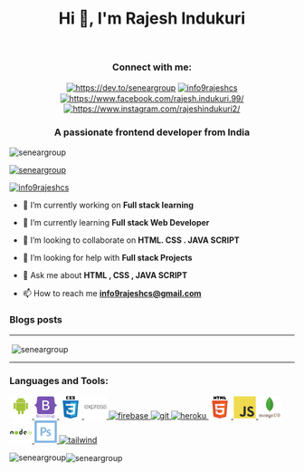 <h1 align="center">Hi 👋, I'm Rajesh Indukuri</h1>
<br>
<h3 align="center">Connect with me:</h3>
<p align="center">
<a href="https://dev.to/https://dev.to/seneargroup" target="blank"><img align="center" src="https://raw.githubusercontent.com/rahuldkjain/github-profile-readme-generator/master/src/images/icons/Social/devto.svg" alt="https://dev.to/seneargroup" height="30" width="40" /></a>
<a href="https://twitter.com/info9rajeshcs" target="blank"><img align="center" src="https://raw.githubusercontent.com/rahuldkjain/github-profile-readme-generator/master/src/images/icons/Social/twitter.svg" alt="info9rajeshcs" height="30" width="40" /></a>
<a href="https://fb.com/https://www.facebook.com/rajesh.indukuri.99/" target="blank"><img align="center" src="https://raw.githubusercontent.com/rahuldkjain/github-profile-readme-generator/master/src/images/icons/Social/facebook.svg" alt="https://www.facebook.com/rajesh.indukuri.99/" height="30" width="40" /></a>
<a href="https://instagram.com/https://www.instagram.com/rajeshindukuri2/" target="blank"><img align="center" src="https://raw.githubusercontent.com/rahuldkjain/github-profile-readme-generator/master/src/images/icons/Social/instagram.svg" alt="https://www.instagram.com/rajeshindukuri2/" height="30" width="40" /></a>
</p>
<h3 align="center">A passionate frontend developer from India</h3>

<p align="left"> <img src="https://komarev.com/ghpvc/?username=seneargroup&label=Profile%20views&color=0e75b6&style=flat" alt="seneargroup" /> </p>

<p align="left"> <a href="https://github.com/ryo-ma/github-profile-trophy"><img src="https://github-profile-trophy.vercel.app/?username=seneargroup" alt="seneargroup" /></a> </p>

<p align="left"> <a href="https://twitter.com/info9rajeshcs" target="blank"><img src="https://img.shields.io/twitter/follow/info9rajeshcs?logo=twitter&style=for-the-badge" alt="info9rajeshcs" /></a> </p>

- 🔭 I’m currently working on **Full stack learning**

- 🌱 I’m currently learning **Full stack Web Developer**

- 👯 I’m looking to collaborate on **HTML. CSS . JAVA SCRIPT**

- 🤝 I’m looking for help with **Full stack Projects**

- 💬 Ask me about **HTML , CSS , JAVA SCRIPT**

- 📫 How to reach me **info9rajeshcs@gmail.com**

### Blogs posts
<!-- BLOG-POST-LIST:START -->
<!-- BLOG-POST-LIST:END -->

<hr>
<p>&nbsp;<img align="center" src="https://github-readme-stats.vercel.app/api?username=seneargroup&show_icons=true&locale=en" alt="seneargroup" /></p>
<hr>



<h3 align="left">Languages and Tools:</h3>
<p align="left"> <a href="https://developer.android.com" target="_blank" rel="noreferrer"> <img src="https://raw.githubusercontent.com/devicons/devicon/master/icons/android/android-original-wordmark.svg" alt="android" width="40" height="40"/> </a> <a href="https://getbootstrap.com" target="_blank" rel="noreferrer"> <img src="https://raw.githubusercontent.com/devicons/devicon/master/icons/bootstrap/bootstrap-plain-wordmark.svg" alt="bootstrap" width="40" height="40"/> </a> <a href="https://www.w3schools.com/css/" target="_blank" rel="noreferrer"> <img src="https://raw.githubusercontent.com/devicons/devicon/master/icons/css3/css3-original-wordmark.svg" alt="css3" width="40" height="40"/> </a> <a href="https://expressjs.com" target="_blank" rel="noreferrer"> <img src="https://raw.githubusercontent.com/devicons/devicon/master/icons/express/express-original-wordmark.svg" alt="express" width="40" height="40"/> </a> <a href="https://firebase.google.com/" target="_blank" rel="noreferrer"> <img src="https://www.vectorlogo.zone/logos/firebase/firebase-icon.svg" alt="firebase" width="40" height="40"/> </a> <a href="https://git-scm.com/" target="_blank" rel="noreferrer"> <img src="https://www.vectorlogo.zone/logos/git-scm/git-scm-icon.svg" alt="git" width="40" height="40"/> </a> <a href="https://heroku.com" target="_blank" rel="noreferrer"> <img src="https://www.vectorlogo.zone/logos/heroku/heroku-icon.svg" alt="heroku" width="40" height="40"/> </a> <a href="https://www.w3.org/html/" target="_blank" rel="noreferrer"> <img src="https://raw.githubusercontent.com/devicons/devicon/master/icons/html5/html5-original-wordmark.svg" alt="html5" width="40" height="40"/> </a> <a href="https://developer.mozilla.org/en-US/docs/Web/JavaScript" target="_blank" rel="noreferrer"> <img src="https://raw.githubusercontent.com/devicons/devicon/master/icons/javascript/javascript-original.svg" alt="javascript" width="40" height="40"/> </a> <a href="https://www.mongodb.com/" target="_blank" rel="noreferrer"> <img src="https://raw.githubusercontent.com/devicons/devicon/master/icons/mongodb/mongodb-original-wordmark.svg" alt="mongodb" width="40" height="40"/> </a> <a href="https://nodejs.org" target="_blank" rel="noreferrer"> <img src="https://raw.githubusercontent.com/devicons/devicon/master/icons/nodejs/nodejs-original-wordmark.svg" alt="nodejs" width="40" height="40"/> </a> <a href="https://www.photoshop.com/en" target="_blank" rel="noreferrer"> <img src="https://raw.githubusercontent.com/devicons/devicon/master/icons/photoshop/photoshop-line.svg" alt="photoshop" width="40" height="40"/> </a> <a href="https://tailwindcss.com/" target="_blank" rel="noreferrer"> <img src="https://www.vectorlogo.zone/logos/tailwindcss/tailwindcss-icon.svg" alt="tailwind" width="40" height="40"/> </a> </p>


<p><img align="left" src="https://github-readme-stats.vercel.app/api/top-langs?username=seneargroup&show_icons=true&locale=en&layout=compact" alt="seneargroup" /></p>

<p><img align="center" src="https://github-readme-streak-stats.herokuapp.com/?user=seneargroup&" alt="seneargroup" /></p>
